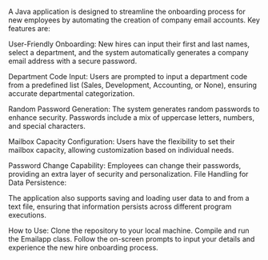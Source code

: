   A Java application is designed to streamline the onboarding process for new employees by automating the creation of company email accounts. Key features are:


User-Friendly Onboarding:
New hires can input their first and last names, select a department, and the system automatically generates a company email address with a secure password.

Department Code Input:
Users are prompted to input a department code from a predefined list (Sales, Development, Accounting, or None), ensuring accurate departmental categorization.

Random Password Generation:
The system generates random passwords to enhance security. Passwords include a mix of uppercase letters, numbers, and special characters.

Mailbox Capacity Configuration:
Users have the flexibility to set their mailbox capacity, allowing customization based on individual needs.

Password Change Capability:
Employees can change their passwords, providing an extra layer of security and personalization.
File Handling for Data Persistence:

The application also supports saving and loading user data to and from a text file, ensuring that information persists across different program executions.

How to Use:
Clone the repository to your local machine.
Compile and run the Emailapp class.
Follow the on-screen prompts to input your details and experience the new hire onboarding process.
